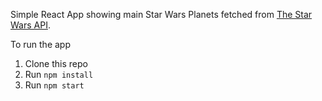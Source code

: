 Simple React App showing main Star Wars Planets fetched from  [The Star Wars API](https://swapi.co/).

To run the app

1. Clone this repo
2. Run `npm install`
3. Run `npm start`
